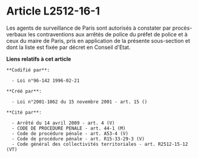 # Article L2512-16-1

Les agents de surveillance de Paris sont autorisés à constater par procès-verbaux les contraventions aux arrêtés de police du
préfet de police et à ceux du maire de Paris, pris en application de la présente sous-section et dont la liste est fixée par
décret en Conseil d'Etat.

**Liens relatifs à cet article**

	**Codifié par**:

	  - Loi n°96-142 1996-02-21

	**Créé par**:

	  - Loi n°2001-1062 du 15 novembre 2001 - art. 15 ()

	**Cité par**:

	  - Arrêté du 14 avril 2009 - art. 4 (V)
	  - CODE DE PROCEDURE PENALE - art. 44-1 (M)
	  - Code de procédure pénale - art. A53-4 (V)
	  - Code de procédure pénale - art. R15-33-29-3 (V)
	  - Code général des collectivités territoriales - art. R2512-15-12 (VT)
